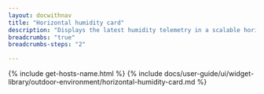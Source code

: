 ```yaml
---
layout: docwithnav
title: "Horizontal humidity card"
description: "Displays the latest humidity telemetry in a scalable horizontal layout."
breadcrumbs: "true"
breadcrumbs-steps: "2"

---
```

{% include get-hosts-name.html %}
{% include docs/user-guide/ui/widget-library/outdoor-environment/horizontal-humidity-card.md %}
